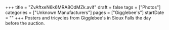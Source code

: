 +++
title = "ZvAftxeN6k6MRA8OdMZk.avif"
draft = false
tags = ["Photos"]
categories = ["Unknown Manufacturers"]
pages = ["Gigglebee's"]
startDate = ""
+++
Posters and tricycles from Gigglebee's in Sioux Falls the day before the auction.
